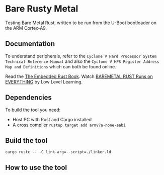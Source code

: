 # Bare Rusty Metal

Testing Bare Metal Rust, written to be run from the U-Boot bootloader on the ARM Cortex-A9.

## Documentation

To understand peripherals, refer to the `Cyclone V Hard Processor System Technical Reference Manual` and also the `Cyclone V HPS Register Address Map and Definitions` which can both be found online.

Read the [The Embedded Rust Book](https://docs.rust-embedded.org/book/). Watch [BAREMETAL RUST Runs on EVERYTHING](https://youtu.be/jZT8APrzvc4) by Low Level Learning.

## Dependencies

To build the tool you need:
- Host PC with Rust and Cargo installed
- A cross compiler `rustup target add armv7a-none-eabi`

## Build the tool

```
cargo rustc -- -C link-arg=--script=./linker.ld
```


## How to use the tool